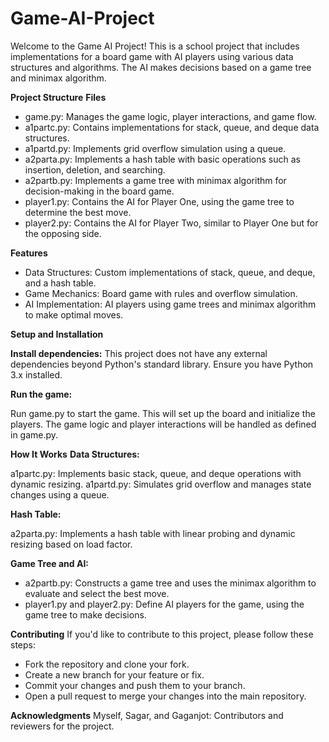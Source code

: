 # Game-AI-Project
Welcome to the Game AI Project! This is a school project that includes implementations for a board game with AI players using various data structures and algorithms. The AI makes decisions based on a game tree and minimax algorithm.

**Project Structure**
**Files**
- game.py: Manages the game logic, player interactions, and game flow.
- a1partc.py: Contains implementations for stack, queue, and deque data structures.
- a1partd.py: Implements grid overflow simulation using a queue.
- a2parta.py: Implements a hash table with basic operations such as insertion, deletion, and 
  searching.
- a2partb.py: Implements a game tree with minimax algorithm for decision-making in the board game.
- player1.py: Contains the AI for Player One, using the game tree to determine the best move.
- player2.py: Contains the AI for Player Two, similar to Player One but for the opposing side.

**Features**
  
- Data Structures: Custom implementations of stack, queue, and deque, and a hash table.
- Game Mechanics: Board game with rules and overflow simulation.
- AI Implementation: AI players using game trees and minimax algorithm to make optimal moves.

**Setup and Installation**

**Install dependencies:** This project does not have any external dependencies beyond Python's standard library. Ensure you have Python 3.x installed.

**Run the game:**

Run game.py to start the game. This will set up the board and initialize the players.
The game logic and player interactions will be handled as defined in game.py.

**How It Works**
**Data Structures:**

a1partc.py: Implements basic stack, queue, and deque operations with dynamic resizing.
a1partd.py: Simulates grid overflow and manages state changes using a queue.

**Hash Table:**

a2parta.py: Implements a hash table with linear probing and dynamic resizing based on load factor.

**Game Tree and AI:**

- a2partb.py: Constructs a game tree and uses the minimax algorithm to evaluate and select the 
 best move.
- player1.py and player2.py: Define AI players for the game, using the game tree to make 
 decisions.

**Contributing**
If you'd like to contribute to this project, please follow these steps:

- Fork the repository and clone your fork.
- Create a new branch for your feature or fix.
- Commit your changes and push them to your branch.
- Open a pull request to merge your changes into the main repository.

**Acknowledgments**
Myself, Sagar, and Gaganjot: Contributors and reviewers for the project.


